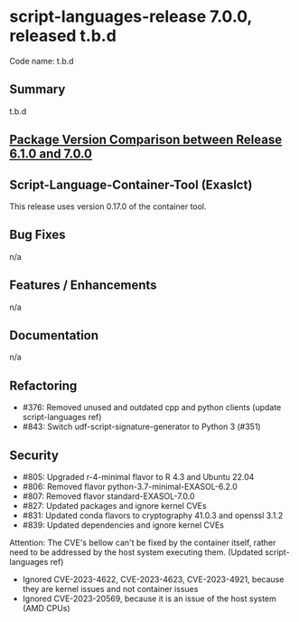 # script-languages-release 7.0.0, released t.b.d

Code name: t.b.d

## Summary

t.b.d

## [Package Version Comparison between Release 6.1.0 and 7.0.0](package_diffs/7.0.0/README.md)
  
## Script-Language-Container-Tool (Exaslct)

This release uses version 0.17.0 of the container tool.

## Bug Fixes

n/a

## Features / Enhancements

n/a

## Documentation

n/a

## Refactoring

 - #376: Removed unused and outdated cpp and python clients (update script-languages ref)
 - #843: Switch udf-script-signature-generator to Python 3 (#351)

## Security

 - #805: Upgraded r-4-minimal flavor to R 4.3 and Ubuntu 22.04
 - #806: Removed flavor python-3.7-minimal-EXASOL-6.2.0
 - #807: Removed flavor standard-EXASOL-7.0.0
 - #827: Updated packages and ignore kernel CVEs
 - #831: Updated conda flavors to cryptography 41.0.3 and openssl 3.1.2
 - #839: Updated dependencies and ignore kernel CVEs

Attention: The CVE's bellow can't be fixed by the container itself, rather need to be addressed by the host system executing them.
(Updated script-languages ref)

 - Ignored CVE-2023-4622, CVE-2023-4623, CVE-2023-4921, because they are kernel issues and not container issues
 - Ignored CVE-2023-20569, because it is an issue of the host system (AMD CPUs)

